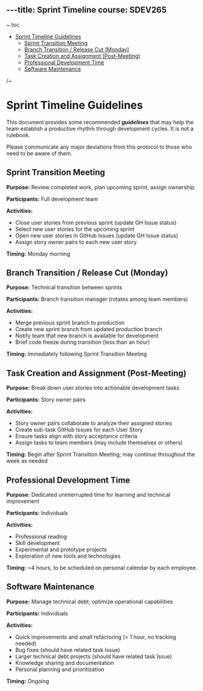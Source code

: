 ---title: Sprint Timeline
course: SDEV265
---

~.toc

- [Sprint Timeline Guidelines](#sprint-timeline-guidelines)
  - [Sprint Transition Meeting](#sprint-transition-meeting)
  - [Branch Transition / Release Cut (Monday)](#branch-transition--release-cut-monday)
  - [Task Creation and Assignment (Post-Meeting)](#task-creation-and-assignment-post-meeting)
  - [Professional Development Time](#professional-development-time)
  - [Software Maintenance](#software-maintenance)

/~

# Sprint Timeline Guidelines

This document provides some recommended **_guidelines_** that may help the team establish a productive rhythm through development cycles. It is not a rulebook.

Please communicate any major deviations from this protocol to those who need to be aware of them.

## Sprint Transition Meeting

**Purpose:** Review completed work, plan upcoming sprint, assign ownership

**Participants:** Full development team

**Activities:**

- Close user stories from previous sprint (update GH Issue status)
- Select new user stories for the upcoming sprint
- Open new user stories in GitHub Issues (update GH Issue status)
- Assign story owner pairs to each new user story

**Timing:** Monday morning

## Branch Transition / Release Cut (Monday)

**Purpose:** Technical transition between sprints

**Participants:** Branch transition manager (rotates among team members)

**Activities:**

- Merge previous sprint branch to production
- Create new sprint branch from updated production branch
- Notify team that new branch is available for development
- Brief code freeze during transition (less than an hour)

**Timing:** Immediately following Sprint Transition Meeting

## Task Creation and Assignment (Post-Meeting)

**Purpose:** Break down user stories into actionable development tasks

**Participants:** Story owner pairs

**Activities:**

- Story owner pairs collaborate to analyze their assigned stories
- Create sub-task GitHub Issues for each User Story
- Ensure tasks align with story acceptance criteria
- Assign tasks to team members (may include themselves or others)

**Timing:** Begin after Sprint Transition Meeting; may continue throughout the week as needed

## Professional Development Time

**Purpose:** Dedicated uninterrupted time for learning and technical improvement

**Participants:** Individuals

**Activities:**

- Professional reading
- Skill development
- Experimental and prototype projects
- Exploration of new tools and technologies

**Timing:** ~4 hours, to be scheduled on personal calendar by each employee.

## Software Maintenance

**Purpose:** Manage technical debt; optimize operational capabilities

**Participants:** Individuals

**Activities:**

- Quick improvements and small refactoring (< 1 hour, no tracking needed)
- Bug fixes (should have related task Issue)
- Larger technical debt projects (should have related task Issue)
- Knowledge sharing and documentation
- Personal planning and prioritization

**Timing:** Ongoing
